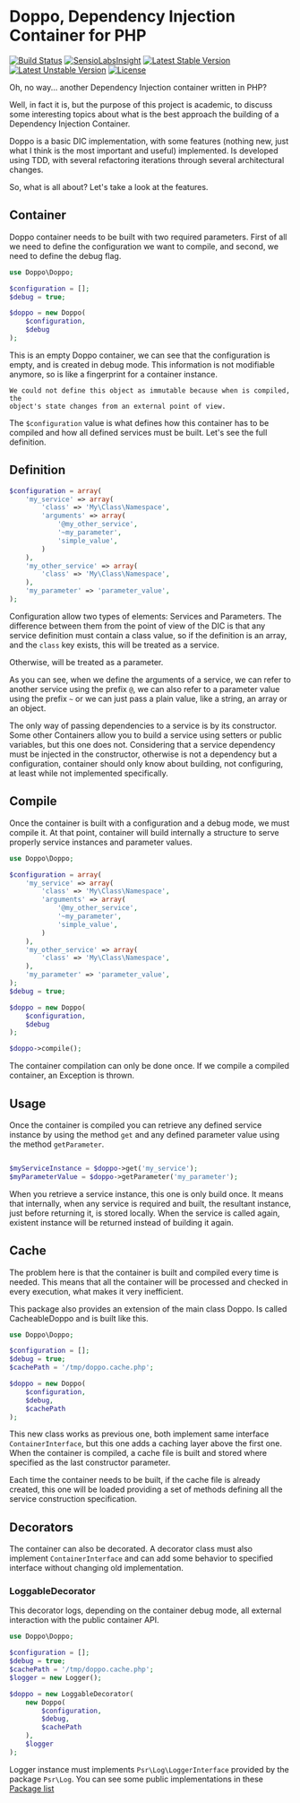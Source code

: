 Doppo, Dependency Injection Container for PHP
=============================================

[![Build Status](https://travis-ci.org/mmoreram/doppo.svg)](https://travis-ci.org/mmoreram/doppo)
[![SensioLabsInsight](https://insight.sensiolabs.com/projects/908f5de1-9aeb-41d9-9440-0e65a5390fbe/mini.png)](https://insight.sensiolabs.com/projects/908f5de1-9aeb-41d9-9440-0e65a5390fbe)
[![Latest Stable Version](https://poser.pugx.org/mmoreram/doppo/v/stable.png)](https://packagist.org/packages/mmoreram/doppo)
[![Latest Unstable Version](https://poser.pugx.org/mmoreram/doppo/v/unstable.png)](https://packagist.org/packages/mmoreram/doppo)
[![License](https://poser.pugx.org/mmoreram/doppo/license.png)](https://packagist.org/packages/mmoreram/doppo)

Oh, no way... another Dependency Injection container written in PHP?

Well, in fact it is, but the purpose of this project is academic, to discuss some interesting topics about what is the
best approach the building of a Dependency Injection Container.

Doppo is a basic DIC implementation, with some features (nothing new, just what
I think is the most important and useful) implemented. Is developed using TDD,
with several refactoring iterations through several architectural changes.

So, what is all about? Let's take a look at the features.

Container
---------

Doppo container needs to be built with two required parameters. First of all we
need to define the configuration we want to compile, and second, we need to
define the debug flag.

``` php
use Doppo\Doppo;

$configuration = [];
$debug = true;

$doppo = new Doppo(
    $configuration,
    $debug
);
```

This is an empty Doppo container, we can see that the configuration is empty,
and is created in debug mode. This information is not modifiable anymore, so is
like a fingerprint for a container instance.

    We could not define this object as immutable because when is compiled, the
    object's state changes from an external point of view.

The `$configuration` value is what defines how this container has to be compiled
and how all defined services must be built. Let's see the full definition.

Definition
----------

``` php
$configuration = array(
    'my_service' => array(
        'class' => 'My\Class\Namespace',
        'arguments' => array(
            '@my_other_service',
            '~my_parameter',
            'simple_value',
        )
    ),
    'my_other_service' => array(
        'class' => 'My\Class\Namespace',
    ),
    'my_parameter' => 'parameter_value',
);
```

Configuration allow two types of elements: Services and Parameters. The
difference between them from the point of view of the DIC is that any service
definition must contain a class value, so if the definition is an array, and the
`class` key exists, this will be treated as a service.

Otherwise, will be treated as a parameter.

As you can see, when we define the arguments of a service, we can refer to
another service using the prefix `@`, we can also refer to a parameter value
using the prefix `~` or we can just pass a plain value, like a string, an array
or an object.

The only way of passing dependencies to a service is by its constructor. Some
other Containers allow you to build a service using setters or public variables,
but this one does not. Considering that a service dependency must be injected
in the constructor, otherwise is not a dependency but a configuration,
container should only know about building, not configuring, at least while not
implemented specifically.

Compile
-------

Once the container is built with a configuration and a debug mode, we must
compile it. At that point, container will build internally a structure to serve
properly service instances and parameter values.

``` php
use Doppo\Doppo;

$configuration = array(
    'my_service' => array(
        'class' => 'My\Class\Namespace',
        'arguments' => array(
            '@my_other_service',
            '~my_parameter',
            'simple_value',
        )
    ),
    'my_other_service' => array(
        'class' => 'My\Class\Namespace',
    ),
    'my_parameter' => 'parameter_value',
);
$debug = true;

$doppo = new Doppo(
    $configuration,
    $debug
);

$doppo->compile();
```

The container compilation can only be done once. If we compile a compiled
container, an Exception is thrown.

Usage
-----

Once the container is compiled you can retrieve any defined service instance by
using the method `get` and any defined parameter value using the method
`getParameter`.

``` php

$myServiceInstance = $doppo->get('my_service');
$myParameterValue = $doppo->getParameter('my_parameter');
```

When you retrieve a service instance, this one is only build once. It means that
internally, when any service is required and built, the resultant instance, just
before returning it, is stored locally. When the service is called again,
existent instance will be returned instead of building it again.

Cache
-----

The problem here is that the container is built and compiled every time is
needed. This means that all the container will be processed and checked in every
execution, what makes it very inefficient.

This package also provides an extension of the main class Doppo. Is called
CacheableDoppo and is built like this.

``` php
use Doppo\Doppo;

$configuration = [];
$debug = true;
$cachePath = '/tmp/doppo.cache.php';

$doppo = new Doppo(
    $configuration,
    $debug,
    $cachePath
);
```

This new class works as previous one, both implement same interface
`ContainerInterface`, but this one adds a caching layer above the first one.
When the container is compiled, a cache file is built and stored where specified
as the last constructor parameter.

Each time the container needs to be built, if the cache file is already created,
this one will be loaded providing a set of methods defining all the service
construction specification.

Decorators
----------

The container can also be decorated. A decorator class must also implement
`ContainerInterface` and can add some behavior to specified interface without
changing old implementation.

### LoggableDecorator

This decorator logs, depending on the container debug mode, all external
interaction with the public container API.

``` php
use Doppo\Doppo;

$configuration = [];
$debug = true;
$cachePath = '/tmp/doppo.cache.php';
$logger = new Logger();

$doppo = new LoggableDecorator(
    new Doppo(
        $configuration,
        $debug,
        $cachePath
    ),
    $logger
);
```

Logger instance must implements `Psr\Log\LoggerInterface` provided by the
package `Psr\Log`. You can see some public implementations in these
[Package list](https://packagist.org/providers/psr/log-implementation)
